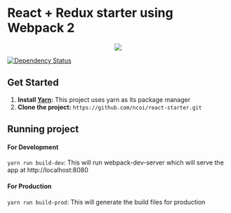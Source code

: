 # React + Redux starter using Webpack 2
<p align="center"><img src="https://user-images.githubusercontent.com/17679391/27007427-e6779b84-4e18-11e7-9b97-0f48b1d03d69.png"/></p>

[![Dependency Status](https://david-dm.org/ncoi/react-starter.svg?style=flat-square)](https://david-dm.org/ncoi/react-starter)

## Get Started
1. **Install [Yarn](https://yarnpkg.com/lang/en/):** This project uses yarn as its package manager
2. **Clone the project:** `https://github.com/ncoi/react-starter.git`

## Running project

#### For Development
`yarn run build-dev`: This will run webpack-dev-server which will serve the app at http://localhost:8080

#### For Production
`yarn run build-prod`: This will generate the build files for production
